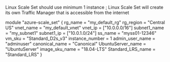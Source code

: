 
Linux Scale Set should use minimum 1 instance ; Linux Scale Set will create its own Traffic Manager that is accessible from the internet

module "azure-scale_set" {
rg_name           = "my_default_rg"
rg_region         = "Central US"
vnet_name         = "my_default_vnet"
vnet_ip           = ["10.0.0.0/16"]
subnet1_name      = "my_subnet1"
subnet1_ip        = ["10.0.1.0/24"]
ss_name           = "myss01-12346"
vm_sku            = "Standard_D2s_v3"
instance_number   = 1
admin_user_name   = "adminuser"
canonical_name    = "Canonical"
UbuntuServer_name = "UbuntuServer"
image_sku_name    = "18.04-LTS"
Standard_LRS_name = "Standard_LRS"
}
